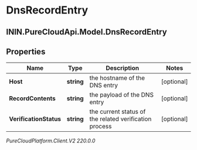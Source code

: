 # DnsRecordEntry

## ININ.PureCloudApi.Model.DnsRecordEntry

## Properties

|Name | Type | Description | Notes|
|------------ | ------------- | ------------- | -------------|
| **Host** | **string** | the hostname of the DNS entry | [optional] |
| **RecordContents** | **string** | the payload of the DNS entry | [optional] |
| **VerificationStatus** | **string** | the current status of the related verification process | [optional] |



_PureCloudPlatform.Client.V2 220.0.0_
